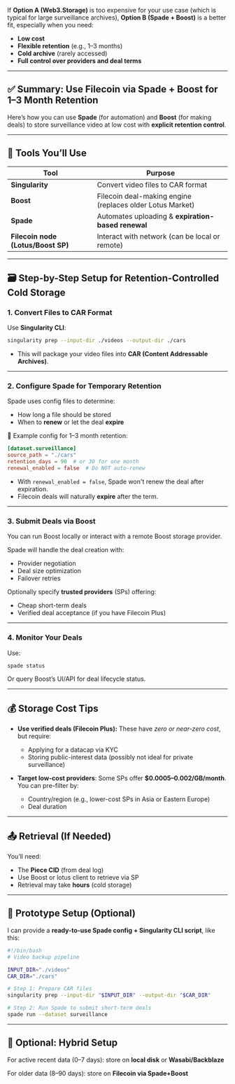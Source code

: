 If **Option A (Web3.Storage)** is too expensive for your use case (which is typical for large surveillance archives), **Option B (Spade + Boost)** is a better fit, especially when you need:

* **Low cost**
* **Flexible retention** (e.g., 1–3 months)
* **Cold archive** (rarely accessed)
* **Full control over providers and deal terms**

---

## ✅ Summary: Use Filecoin via Spade + Boost for 1–3 Month Retention

Here’s how you can use **Spade** (for automation) and **Boost** (for making deals) to store surveillance video at low cost with **explicit retention control**.

---

## 🔧 Tools You’ll Use

| Tool                               | Purpose                                                   |
| ---------------------------------- | --------------------------------------------------------- |
| **Singularity**                    | Convert video files to CAR format                         |
| **Boost**                          | Filecoin deal-making engine (replaces older Lotus Market) |
| **Spade**                          | Automates uploading & **expiration-based renewal**        |
| **Filecoin node (Lotus/Boost SP)** | Interact with network (can be local or remote)            |

---

## 🗃️ Step-by-Step Setup for Retention-Controlled Cold Storage

### **1. Convert Files to CAR Format**

Use **Singularity CLI**:

```bash
singularity prep --input-dir ./videos --output-dir ./cars
```

* This will package your video files into **CAR (Content Addressable Archives)**.

---

### **2. Configure Spade for Temporary Retention**

Spade uses config files to determine:

* How long a file should be stored
* When to **renew** or let the deal **expire**

🔧 Example config for 1–3 month retention:

```toml
[dataset.surveillance]
source_path = "./cars"
retention_days = 90  # or 30 for one month
renewal_enabled = false  # Do NOT auto-renew
```

* With `renewal_enabled = false`, Spade won't renew the deal after expiration.
* Filecoin deals will naturally **expire** after the term.

---

### **3. Submit Deals via Boost**

You can run Boost locally or interact with a remote Boost storage provider.

Spade will handle the deal creation with:

* Provider negotiation
* Deal size optimization
* Failover retries

Optionally specify **trusted providers** (SPs) offering:

* Cheap short-term deals
* Verified deal acceptance (if you have Filecoin Plus)

---

### **4. Monitor Your Deals**

Use:

```bash
spade status
```

Or query Boost’s UI/API for deal lifecycle status.

---

## 💰 Storage Cost Tips

* **Use verified deals (Filecoin Plus):**
  These have *zero or near-zero cost*, but require:

  * Applying for a datacap via KYC
  * Storing public-interest data (possibly not ideal for private surveillance)

* **Target low-cost providers**:
  Some SPs offer **\$0.0005–0.002/GB/month**. You can pre-filter by:

  * Country/region (e.g., lower-cost SPs in Asia or Eastern Europe)
  * Deal duration

---

## 📤 Retrieval (If Needed)

You’ll need:

* The **Piece CID** (from deal log)
* Use Boost or lotus client to retrieve via SP
* Retrieval may take **hours** (cold storage)

---

## 🧪 Prototype Setup (Optional)

I can provide a **ready-to-use Spade config + Singularity CLI script**, like this:

```bash
#!/bin/bash
# Video backup pipeline

INPUT_DIR="./videos"
CAR_DIR="./cars"

# Step 1: Prepare CAR files
singularity prep --input-dir "$INPUT_DIR" --output-dir "$CAR_DIR"

# Step 2: Run Spade to submit short-term deals
spade run --dataset surveillance
```

---

## 🧩 Optional: Hybrid Setup

For active recent data (0–7 days): store on **local disk** or **Wasabi/Backblaze**

For older data (8–90 days): store on **Filecoin via Spade+Boost**
